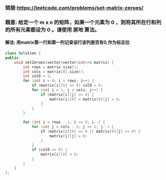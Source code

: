### 链接:https://leetcode.com/problems/set-matrix-zeroes/

### 题意: 给定一个 m x n 的矩阵，如果一个元素为 0 ，则将其所在行和列的所有元素都设为 0 。请使用 原地 算法。

#### 解法: 用matrix第一行和第一列记录该行该列是否有0,作为标志位

```c++
class Solution {
public:
    void setZeroes(vector<vector<int>>& matrix) {
        int rows = matrix.size();
        int cols = matrix[0].size();
        int col0 = 1;
        for (int i = 0; i < rows; i++) {
            if (matrix[i][0] == 0) col0 = 0;
            for (int j = 1; j < cols; j++) {
                if (matrix[i][j] == 0) {
                    matrix[i][0] = matrix[0][j] = 0;
                }
            }
        }
        
        for (int i = rows - 1; i >= 0; i--) {
            for (int j = cols - 1; j >= 1; j--) {
                if (matrix[i][0] == 0 || matrix[0][j] == 0) {
                    matrix[i][j] = 0;
                }
            }
            if (col0 == 0) {
                matrix[i][0] = 0;
            }
        }                
    }
};
```

